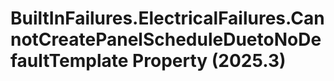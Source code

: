 # BuiltInFailures.ElectricalFailures.CannotCreatePanelScheduleDuetoNoDefaultTemplate Property (2025.3)

﻿
